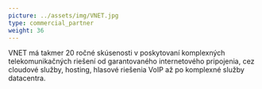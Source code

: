 ```yaml
---
picture: ../assets/img/VNET.jpg
type: commercial_partner
weight: 36
---
```


VNET má takmer 20 ročné skúsenosti v poskytovaní komplexných telekomunikačných riešení od garantovaného internetového pripojenia, cez cloudové služby, hosting, hlasové riešenia VoIP až po komplexné služby datacentra.